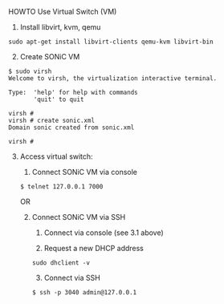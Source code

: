 HOWTO Use Virtual Switch (VM)

1. Install libvirt, kvm, qemu

```
sudo apt-get install libvirt-clients qemu-kvm libvirt-bin
```

2. Create SONiC VM

```
$ sudo virsh
Welcome to virsh, the virtualization interactive terminal.

Type:  'help' for help with commands
       'quit' to quit

virsh # 
virsh # create sonic.xml
Domain sonic created from sonic.xml

virsh # 
```

3. Access virtual switch:

    1. Connect SONiC VM via console
    ```
    $ telnet 127.0.0.1 7000
    ```
    
    OR

    2. Connect SONiC VM via SSH
        
        1. Connect via console (see 3.1 above)

        2. Request a new DHCP address
        ```
        sudo dhclient -v
        ```
        
        3. Connect via SSH
        ```
        $ ssh -p 3040 admin@127.0.0.1
        ```
